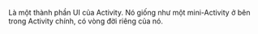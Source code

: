 Là một thành phần UI của Activity. Nó giống như một mini-Activity ở bên trong Activity chính, có vòng đời riêng của nó.

